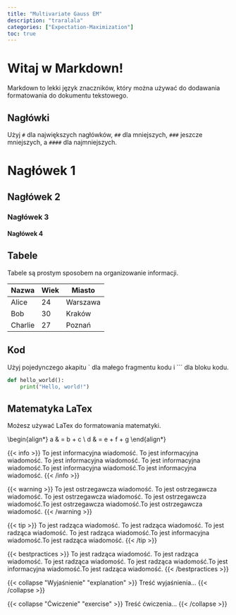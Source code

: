 ```yaml
---
title: "Multivariate Gauss EM"
description: "traralala"
categories: ["Expectation-Maximization"]
toc: true
---
```


# Witaj w Markdown!

Markdown to lekki język znaczników, który można używać do dodawania formatowania do dokumentu tekstowego.

## Nagłówki

Użyj `#` dla największych nagłówków, `##` dla mniejszych, `###` jeszcze mniejszych, a `####` dla najmniejszych.

# Nagłówek 1
## Nagłówek 2
### Nagłówek 3
#### Nagłówek 4

## Tabele

Tabele są prostym sposobem na organizowanie informacji.

| Nazwa  | Wiek | Miasto    |
|--------|------|-----------|
| Alice  | 24   | Warszawa  |
| Bob    | 30   | Kraków    |
| Charlie| 27   | Poznań    |

## Kod

Użyj pojedynczego akapitu ` dla małego fragmentu kodu i ``` dla bloku kodu.

```python
def hello_world():
    print("Hello, world!")
```

## Matematyka LaTex

Możesz używać LaTex do formatowania matematyki.

\begin{align*}
a & = b + c \\
d & = e + f + g
\end{align*}

{{< info >}}
To jest informacyjna wiadomość.
To jest informacyjna wiadomość. To jest informacyjna wiadomość. To jest informacyjna wiadomość.To jest informacyjna wiadomość.To jest informacyjna wiadomość.
{{< /info >}}

{{< warning >}}
To jest ostrzegawcza wiadomość.
To jest ostrzegawcza wiadomość. To jest ostrzegawcza wiadomość. To jest ostrzegawcza wiadomość.To jest ostrzegawcza wiadomość.To jest ostrzegawcza wiadomość.
{{< /warning >}}

{{< tip >}}
To jest radząca wiadomość.
To jest radząca wiadomość. To jest radząca wiadomość. To jest radząca wiadomość.To jest informacyjna wiadomość.To jest radząca wiadomość.
{{< /tip >}}

{{< bestpractices >}}
To jest radząca wiadomość.
To jest radząca wiadomość. To jest radząca wiadomość. To jest radząca wiadomość.To jest informacyjna wiadomość.To jest radząca wiadomość.
{{< /bestpractices >}}

{{< collapse "Wyjaśnienie" "explanation" >}}
Treść wyjaśnienia...
{{< /collapse >}}

{{< collapse "Ćwiczenie" "exercise" >}}
Treść ćwiczenia...
{{< /collapse >}}